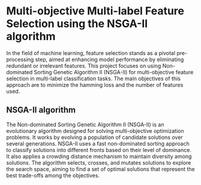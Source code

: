 
# Multi-objective Multi-label Feature Selection using the NSGA-II algorithm

In the field of machine learning, feature selection stands as a pivotal pre-processing step, aimed at enhancing model performance by eliminating redundant or irrelevant features. This project focuses on using Non-dominated Sorting Genetic Algorithm II (NSGA-II) for multi-objective feature selection in multi-label classification tasks. The main objectives of this approach are to minimize the hamming loss and the number of features used.






## NSGA-II algorithm

The Non-dominated Sorting Genetic Algorithm II (NSGA-II) is an evolutionary algorithm designed for solving multi-objective optimization problems. It works by evolving a population of 
candidate solutions over several generations. NSGA-II uses a fast non-dominated sorting 
approach to classify solutions into different fronts based on their level of dominance. It also 
applies a crowding distance mechanism to maintain diversity among solutions. The algorithm 
selects, crosses, and mutates solutions to explore the search space, aiming to find a set of optimal solutions that represent the best trade-offs among the objectives.

